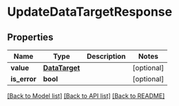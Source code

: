 # UpdateDataTargetResponse

## Properties
Name | Type | Description | Notes
------------ | ------------- | ------------- | -------------
**value** | [**DataTarget**](DataTarget.md) |  | [optional] 
**is_error** | **bool** |  | [optional] 

[[Back to Model list]](../README.md#documentation-for-models) [[Back to API list]](../README.md#documentation-for-api-endpoints) [[Back to README]](../README.md)

